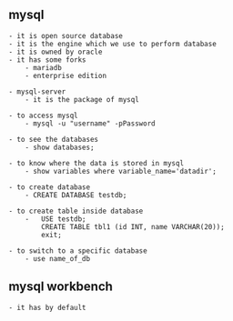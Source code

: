 ## mysql 
    - it is open source database 
    - it is the engine which we use to perform database 
    - it is owned by oracle 
    - it has some forks 
        - mariadb 
        - enterprise edition  

    - mysql-server
        - it is the package of mysql  

    - to access mysql
        - mysql -u "username" -pPassword 

    - to see the databases 
        - show databases;

    - to know where the data is stored in mysql
        - show variables where variable_name='datadir';

    - to create database 
        - CREATE DATABASE testdb; 

    - to create table inside database 
        -   USE testdb;
            CREATE TABLE tbl1 (id INT, name VARCHAR(20));
            exit; 

    - to switch to a specific database
        - use name_of_db 

## mysql workbench 
    - it has by default 

    



